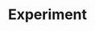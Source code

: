 ---
title: Experiment
layout: single
permalink: /pychron_components/experiment/
collection: pychron_components
header:
  teaser: /assets/images/pychron_components/experiment.png
---